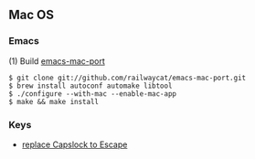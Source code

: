 ## Mac OS


### Emacs

(1) Build [emacs-mac-port](https://github.com/railwaycat/emacs-mac-port)  

```
$ git clone git://github.com/railwaycat/emacs-mac-port.git
$ brew install autoconf automake libtool
$ ./configure --with-mac --enable-mac-app
$ make && make install
```

### Keys

- [replace Capslock to Escape](http://stackoverflow.com/questions/127591/using-caps-lock-as-esc-in-mac-os-x)
